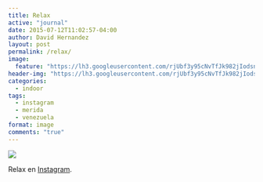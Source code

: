 ```yaml
---
title: Relax
active: "journal"
date: 2015-07-12T11:02:57-04:00
author: David Hernandez
layout: post
permalink: /relax/
image: 
  feature: "https://lh3.googleusercontent.com/rjUbf3y95cNvTfJk982jIodsn6i_fpXwbDZhKvWIG5-k5q4fGwl_gLWkceUc03F9fovFbLVQUoRBYo-8jVTHXtXYBTSfNeOUyDG7NX4A7efHuXvEJS88v6tKNoF9m9aYSYenq-UFVvYNmJ9JOPdoUlpF46pGXuxx-MkYP_qvpB7NEt9puRFqjusmc1OjhDFUQe5mAzwN8UlJpVt-x42uYEqhce6k3PgaI8UeruNmwGzNn4ogqC0CLlCk9-CC13BCb1wlYYoXlV2gpN41QgCNY1AJrXVv9S5D26LmNKiqa8oIci1wXtVIAbpsrIC1rhFA_JFLNXuSv4YlCalBjWXj0EturucXuqLqUpS_MOPZsexeaBCIt-gVbIeGAB7ZG0u-xXOPnw3vz77eHkLdj4a4xyqj05cCpvTJgsZwEpSnk8eAOT_TyfJkQfavb4uTbWE4b7YrZCFlw-VKReo9JPy1BqtcLJ-08JdVnlLxo-CcjSX4jdNOCE3juGOBJraEn7R2WTIAsv3lnsECTAzKAXEdBRjP_a4wO7xtea3uI8tRmmLNWEqN69wK68tgPsTuZ1ZmkZnsC3_23TSkJFNTCNZ-ech46e0jCI4h69xbajCxTlyE0rvVe9Nar2zLdSYjSvDxlVEcberkQb2aLhR7zQBdr5Bqm1tSJmaHpAB2v95DEcQjyRSz6v0O9VBo4HDG3faHQPtjjN1JNrKOO5JxYmxv-FaugJKCl35-jy-Tn_4IETqXXIY9-HkIKg_wEjxPfkUYABaROzzUemS6jQ6vHeuLFpbz_Q=s651-no?authuser=0"
header-img: "https://lh3.googleusercontent.com/rjUbf3y95cNvTfJk982jIodsn6i_fpXwbDZhKvWIG5-k5q4fGwl_gLWkceUc03F9fovFbLVQUoRBYo-8jVTHXtXYBTSfNeOUyDG7NX4A7efHuXvEJS88v6tKNoF9m9aYSYenq-UFVvYNmJ9JOPdoUlpF46pGXuxx-MkYP_qvpB7NEt9puRFqjusmc1OjhDFUQe5mAzwN8UlJpVt-x42uYEqhce6k3PgaI8UeruNmwGzNn4ogqC0CLlCk9-CC13BCb1wlYYoXlV2gpN41QgCNY1AJrXVv9S5D26LmNKiqa8oIci1wXtVIAbpsrIC1rhFA_JFLNXuSv4YlCalBjWXj0EturucXuqLqUpS_MOPZsexeaBCIt-gVbIeGAB7ZG0u-xXOPnw3vz77eHkLdj4a4xyqj05cCpvTJgsZwEpSnk8eAOT_TyfJkQfavb4uTbWE4b7YrZCFlw-VKReo9JPy1BqtcLJ-08JdVnlLxo-CcjSX4jdNOCE3juGOBJraEn7R2WTIAsv3lnsECTAzKAXEdBRjP_a4wO7xtea3uI8tRmmLNWEqN69wK68tgPsTuZ1ZmkZnsC3_23TSkJFNTCNZ-ech46e0jCI4h69xbajCxTlyE0rvVe9Nar2zLdSYjSvDxlVEcberkQb2aLhR7zQBdr5Bqm1tSJmaHpAB2v95DEcQjyRSz6v0O9VBo4HDG3faHQPtjjN1JNrKOO5JxYmxv-FaugJKCl35-jy-Tn_4IETqXXIY9-HkIKg_wEjxPfkUYABaROzzUemS6jQ6vHeuLFpbz_Q=s651-no?authuser=0"
categories:
  - indoor
tags:
  - instagram
  - merida
  - venezuela
format: image
comments: "true"
---
```

<a href="https://lh3.googleusercontent.com/rjUbf3y95cNvTfJk982jIodsn6i_fpXwbDZhKvWIG5-k5q4fGwl_gLWkceUc03F9fovFbLVQUoRBYo-8jVTHXtXYBTSfNeOUyDG7NX4A7efHuXvEJS88v6tKNoF9m9aYSYenq-UFVvYNmJ9JOPdoUlpF46pGXuxx-MkYP_qvpB7NEt9puRFqjusmc1OjhDFUQe5mAzwN8UlJpVt-x42uYEqhce6k3PgaI8UeruNmwGzNn4ogqC0CLlCk9-CC13BCb1wlYYoXlV2gpN41QgCNY1AJrXVv9S5D26LmNKiqa8oIci1wXtVIAbpsrIC1rhFA_JFLNXuSv4YlCalBjWXj0EturucXuqLqUpS_MOPZsexeaBCIt-gVbIeGAB7ZG0u-xXOPnw3vz77eHkLdj4a4xyqj05cCpvTJgsZwEpSnk8eAOT_TyfJkQfavb4uTbWE4b7YrZCFlw-VKReo9JPy1BqtcLJ-08JdVnlLxo-CcjSX4jdNOCE3juGOBJraEn7R2WTIAsv3lnsECTAzKAXEdBRjP_a4wO7xtea3uI8tRmmLNWEqN69wK68tgPsTuZ1ZmkZnsC3_23TSkJFNTCNZ-ech46e0jCI4h69xbajCxTlyE0rvVe9Nar2zLdSYjSvDxlVEcberkQb2aLhR7zQBdr5Bqm1tSJmaHpAB2v95DEcQjyRSz6v0O9VBo4HDG3faHQPtjjN1JNrKOO5JxYmxv-FaugJKCl35-jy-Tn_4IETqXXIY9-HkIKg_wEjxPfkUYABaROzzUemS6jQ6vHeuLFpbz_Q=s651-no?authuser=0" class="popup"  title="Relax" data-caption="© David Hernández"><img src="https://lh3.googleusercontent.com/rjUbf3y95cNvTfJk982jIodsn6i_fpXwbDZhKvWIG5-k5q4fGwl_gLWkceUc03F9fovFbLVQUoRBYo-8jVTHXtXYBTSfNeOUyDG7NX4A7efHuXvEJS88v6tKNoF9m9aYSYenq-UFVvYNmJ9JOPdoUlpF46pGXuxx-MkYP_qvpB7NEt9puRFqjusmc1OjhDFUQe5mAzwN8UlJpVt-x42uYEqhce6k3PgaI8UeruNmwGzNn4ogqC0CLlCk9-CC13BCb1wlYYoXlV2gpN41QgCNY1AJrXVv9S5D26LmNKiqa8oIci1wXtVIAbpsrIC1rhFA_JFLNXuSv4YlCalBjWXj0EturucXuqLqUpS_MOPZsexeaBCIt-gVbIeGAB7ZG0u-xXOPnw3vz77eHkLdj4a4xyqj05cCpvTJgsZwEpSnk8eAOT_TyfJkQfavb4uTbWE4b7YrZCFlw-VKReo9JPy1BqtcLJ-08JdVnlLxo-CcjSX4jdNOCE3juGOBJraEn7R2WTIAsv3lnsECTAzKAXEdBRjP_a4wO7xtea3uI8tRmmLNWEqN69wK68tgPsTuZ1ZmkZnsC3_23TSkJFNTCNZ-ech46e0jCI4h69xbajCxTlyE0rvVe9Nar2zLdSYjSvDxlVEcberkQb2aLhR7zQBdr5Bqm1tSJmaHpAB2v95DEcQjyRSz6v0O9VBo4HDG3faHQPtjjN1JNrKOO5JxYmxv-FaugJKCl35-jy-Tn_4IETqXXIY9-HkIKg_wEjxPfkUYABaROzzUemS6jQ6vHeuLFpbz_Q=s651-no?authuser=0"></a>

Relax en <a href="https://www.instagram.com/p/47VQFmwT2G/">Instagram</a>.
